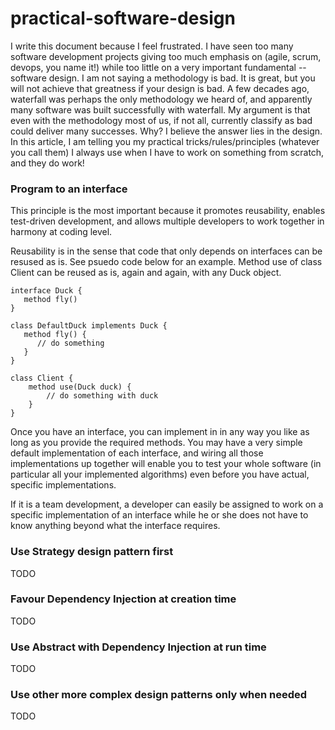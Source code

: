 # practical-software-design

I write this document because I feel frustrated. I have seen too many software development projects giving too much emphasis on (agile, scrum, devops, you name it!) while too little on a very important fundamental -- software design. I am not saying a methodology is bad. It is great, but you will not achieve that greatness if your design is bad. A few decades ago, waterfall was perhaps the only methodology we heard of, and apparently many software was built successfully with waterfall. My argument is that even with the methodology most of us, if not all, currently classify as bad could deliver many successes. Why? I believe the answer lies in the design. In this article, I am telling you my practical tricks/rules/principles (whatever you call them) I always use when I have to work on something from scratch, and they do work!

### Program to an interface

This principle is the most important because it promotes reusability, enables test-driven development, and allows multiple developers to work together in harmony at coding level.

Reusability is in the sense that code that only depends on interfaces can be resused as is. See psuedo code below for an example. Method use of class Client can be reused as is, again and again, with any Duck object.
```
interface Duck {
   method fly()
}

class DefaultDuck implements Duck {
   method fly() {
      // do something
   }
}

class Client {
    method use(Duck duck) {
        // do something with duck
    }
}
```

Once you have an interface, you can implement in in any way you like as long as you provide the required methods. You may have a very simple default implementation of each interface, and wiring all those implementations up together will enable you to test your whole software (in particular all your implemented algorithms) even before you have actual, specific implementations.

If it is a team development, a developer can easily be assigned to work on a specific implementation of an interface while he or she does not have to know anything beyond what the interface requires.

### Use Strategy design pattern first

TODO

### Favour Dependency Injection at creation time

TODO

### Use Abstract with Dependency Injection at run time

TODO

### Use other more complex design patterns only when needed

TODO
